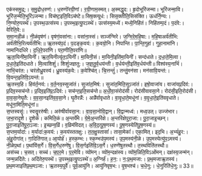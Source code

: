 

  
एक॑स्समु॒द्र;। स॒मु॒द्रोध॒रुण॑:। ध॒रुणॊ॑रयी॒णां। र॒यी॒णाम॒स्मत्। अ॒स्मद्धृ॒द:। हृ॒दोभूरि॑जन्मा। भूरि॑जन्मा॒वि। भूरि॑ज॒न्मेति॒भूरि॑ऽजन्मा। विच॑ष्ट॒इति॒विऽच॑ष्टे॥ सिष॒क्त्यूध॑:। सिस॒क्तीति॒सिस॑क्ति। ऊध॑र्नि॒ण्य:। नि॒ण्योरु॒पस्थे॑। उ॒पस्थ॒उत्स॑स्य। उ॒पस्थ॒इत्यु॒पऽस्थे॑। उत्स॑स्य॒मध्ये॑। मध्ये॒निहि॑तं। निहि॑तम्प॒दं। प॒दंवे:। वेरिति॒वे:॥  
स॒मा॒नन्नी॒ळं। नी॒ळंवृष॑णं। वृष॑णं॒वसा॑ना:। वसा॑ना॒स्सं। सञ्ज॑ग्मिरे। ज॒ग्मि॒रे॒म॒हि॒षा:। म॒हि॒षाअर्व॑तीभि: अर्व॑तीभि॒रित्यर्व॑तीभि:॥ ऋ॒तस्य॑प॒दं। प॒दङ्क॒वय॑:। क॒वयो॒नि। निपा॑न्ति। पा॒न्ति॒गुहा॑। गुहा॒नामा॑नि। नामा॑निदधिरे। द॒धि॒रे॒परा॑णि। परा॒णीति॒परा॑णि॥  
ऋ॒ता॒यिनी॑मा॒यिनी॑। ऋ॒त॒यिनीत्यृ॑त॒ऽयिनी॑। मा॒यिनी॒सं। मा॒यिनी॒इति॑मा॒यिनी॑। सन्द॑धाते। द॒धा॒ते॒मि॒त्वा। द॒धा॒ते॒इति॑दधाते। मि॒त्वाशिशुं॑। शिशुं॑जज्ञतु:। ज॒ज्ञ॒तु॒र्व॒धय॑न्ती। व॒र्धय॑न्ती॒इति॑व॒र्धय॑न्ती॥ विश्व॑स्य॒नाभिं॑। नाभिं॒चर॑त:। चर॑तोध्रु॒वस्य॑। ध्रु॒वस्य॑क॒वे:। क॒वेश्चि॑त्। चि॒त्तन्तुं॑। तन्तुं॒मन॑सा। मन॑सावि॒यन्त॑:। वि॒यन्त॒इति॑वि॒ऽयन्त॑:॥  
ऋ॒तस्य॒हि। हिव॑र्त॒नय॑:। व॒र्त॒नय॒स्सुजा॑तं। सुजा॑त॒मिष॑:। सुजा॑त॒मिति॒सुऽजा॑तं। इषो॒वाजा॑य। वाजा॑यप्र॒दिव॑:। प्र॒दिव॒स्सच॑न्ते। प्र॒दिव॒इति॑प्र॒ऽदिव॑:। सच॑न्त॒इति॒सच॑न्ते॥ अ॒धी॒वा॒संरोद॑सी। रोद॑सीवावसा॒ने। रोद॑सी॒इति॒रोद॑सी। वा॒व॒सा॒नेघृ॒तै:। व॒व॒सा॒नइति॑व॒व॒सा॒ने। घृ॒तैरन्नै॑:। अन्नै॑र्वावृधाते। वा॒वृ॒धा॒ते॒मधू॑नां। व॒वृ॒धा॒ते॒इति॑ववृधाते। मधू॑ना॒मिति॒मधू॑नां॥  
स॒प्तस्वसॄ॑:। स्वसॄ॒॒ररु॑षी:। अरु॑षीर्वावसा॒न:। वा॒व॒सा॒नोवि॒द्वान्। वि॒द्वान्मध्व॑:। मध्व॒उत्। उज्ज॑भार। ज॒भा॒रादृ॒शे। दृ॒शेकं। कमिति॒कं॥ अ॒न्तर्ये॑मे। ये॒मे॒अ॒न्तरि॑क्षे। अ॒न्तरि॑क्षेपुरा॒जा:। पु॒रा॒जाइ॒च्छन्। पु॒रा॒जाइति॑पु॒रा॒ऽजा:। इ॒च्छन्व॒व्रिं। व॒व्रिम॑विदत्। अ॒वि॒द॒त्पू॒ष॒णस्य॑। पू॒ष॒णस्येति॑पू॒ष॒णस्य॑॥  
स॒प्तम॒र्यादा॑:। म॒र्यादा॑:क॒वय॑:। क॒वय॑स्ततक्षु:। त॒त॒क्षु॒स्तासां॑। तासा॒मेकां॑। एका॒मित्। इद॒भि। अ॒भ्यं॑हु॒र:। अं॒हु॒रोगा॑त्। गा॒दिति॑गात्॥ आ॒योर्ह॑। ह॒स्क॒म्भ:। स्क॒म्भउ॑प॒मस्य॑। उ॒प॒मस्य॑नी॒ळे। उ॒प॒मस्येत्यु॑प॒ऽमस्य॑। नी॒ळेप॒थां। प॒थांवि॑स॒र्गे। वि॒स॒र्गेध॒रुणे॑षु। वि॒स॒र्गइति॑वि॒ऽस॒र्गे। ध॒रुणे॑षुतस्थौ। त॒स्थविति॑तस्थौ॥  
अस॑च्च। च॒सत्। सच्च॑। च॒प॒र॒मे। प॒र॒मेवि। व्यो॑मन्। व्यो॑म॒न्दक्ष॑स्य। व्यो॑म॒न्निति॒विऽओ॑मन्। दक्ष॑स्य॒जन्म॑न्। जन्म॒न्नदि॑ते:। अदि॑तेरु॒पस्थे॑। उ॒पस्थ॒इत्यु॒पऽस्थे॑॥ अ॒ग्निर्ह॑। ह॒न॒:। न॒:प्र॒थ॒मजा:। प्र॒थ॒मजाऋ॒तस्य॑। प्र॒थ॒मजाइति॑प्र॒थ॒मऽजा:। ऋ॒तस्य॒पूर्वे॑। पूर्व॒आयु॑नि। आयु॑निवृष॒भ:। वृ॒ष॒भश्च॑। च॒धे॒नु:। धे॒नुरिति॑धे॒नु:॥ 33॥  
